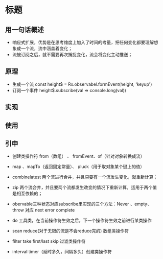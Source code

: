 # 标题

## 用一句话概述
- 响应式扩展，优势是在思考维度上加入了时间的考量，把任何变化都要理解想象成一个流，流中涵盖着变化；
- 流被订阅之后，就不需要再次捕捉变化，流会将变化主动推送；
## 原理
- 生成一个流
const height$ = Rx.observabel.formEvent(height, 'keyup')
- 订阅一个事件
height$.subscribe(val => console.long(val))
## 实现

## 使用

## 引申
- 创建类操作符  from（数组） 、 fromEvent、of（针对对象转换成流）

- map 、mapTo（返回固定常量）、 pluck（用于取对象某个键上的值）
- combinelatest 两个流进行合并，并且只要有一个流发生变化，就重新计算；
- zip 两个流合并，并且要两个流都发生改变的情况下重新计算，适用于两个值是相互依赖的；
- obervable三种状态对应subscribe里实现的三个方法：Never 、empty、throw 对应  next error complete
- do 工具类，在当前操作符生效之后，下一个操作符生效之前进行某类操作
- scan reduce(对于无限的流是不会reduce完的) 数组类操作符
- filter take first/last skip 过滤类操作符
- interval timer（延时多久，间隔多久）创建类操作符